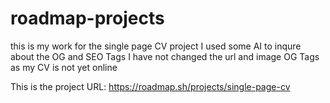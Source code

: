 # roadmap-projects
this is my work for the single page CV project
I used some AI to inqure about the OG and SEO Tags
I have not changed the url and image OG Tags as my CV is not yet online

This is the project URL: https://roadmap.sh/projects/single-page-cv
